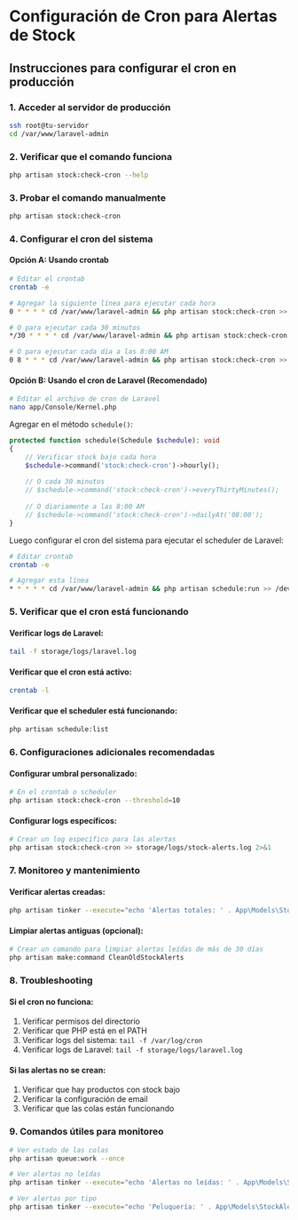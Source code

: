# Configuración de Cron para Alertas de Stock

## Instrucciones para configurar el cron en producción

### 1. Acceder al servidor de producción
```bash
ssh root@tu-servidor
cd /var/www/laravel-admin
```

### 2. Verificar que el comando funciona
```bash
php artisan stock:check-cron --help
```

### 3. Probar el comando manualmente
```bash
php artisan stock:check-cron
```

### 4. Configurar el cron del sistema

#### Opción A: Usando crontab
```bash
# Editar el crontab
crontab -e

# Agregar la siguiente línea para ejecutar cada hora
0 * * * * cd /var/www/laravel-admin && php artisan stock:check-cron >> /dev/null 2>&1

# O para ejecutar cada 30 minutos
*/30 * * * * cd /var/www/laravel-admin && php artisan stock:check-cron >> /dev/null 2>&1

# O para ejecutar cada día a las 8:00 AM
0 8 * * * cd /var/www/laravel-admin && php artisan stock:check-cron >> /dev/null 2>&1
```

#### Opción B: Usando el cron de Laravel (Recomendado)
```bash
# Editar el archivo de cron de Laravel
nano app/Console/Kernel.php
```

Agregar en el método `schedule()`:
```php
protected function schedule(Schedule $schedule): void
{
    // Verificar stock bajo cada hora
    $schedule->command('stock:check-cron')->hourly();
    
    // O cada 30 minutos
    // $schedule->command('stock:check-cron')->everyThirtyMinutes();
    
    // O diariamente a las 8:00 AM
    // $schedule->command('stock:check-cron')->dailyAt('08:00');
}
```

Luego configurar el cron del sistema para ejecutar el scheduler de Laravel:
```bash
# Editar crontab
crontab -e

# Agregar esta línea
* * * * * cd /var/www/laravel-admin && php artisan schedule:run >> /dev/null 2>&1
```

### 5. Verificar que el cron está funcionando

#### Verificar logs de Laravel:
```bash
tail -f storage/logs/laravel.log
```

#### Verificar que el cron está activo:
```bash
crontab -l
```

#### Verificar que el scheduler está funcionando:
```bash
php artisan schedule:list
```

### 6. Configuraciones adicionales recomendadas

#### Configurar umbral personalizado:
```bash
# En el crontab o scheduler
php artisan stock:check-cron --threshold=10
```

#### Configurar logs específicos:
```bash
# Crear un log específico para las alertas
php artisan stock:check-cron >> storage/logs/stock-alerts.log 2>&1
```

### 7. Monitoreo y mantenimiento

#### Verificar alertas creadas:
```bash
php artisan tinker --execute="echo 'Alertas totales: ' . App\Models\StockAlert::count() . PHP_EOL;"
```

#### Limpiar alertas antiguas (opcional):
```bash
# Crear un comando para limpiar alertas leídas de más de 30 días
php artisan make:command CleanOldStockAlerts
```

### 8. Troubleshooting

#### Si el cron no funciona:
1. Verificar permisos del directorio
2. Verificar que PHP está en el PATH
3. Verificar logs del sistema: `tail -f /var/log/cron`
4. Verificar logs de Laravel: `tail -f storage/logs/laravel.log`

#### Si las alertas no se crean:
1. Verificar que hay productos con stock bajo
2. Verificar la configuración de email
3. Verificar que las colas están funcionando

### 9. Comandos útiles para monitoreo

```bash
# Ver estado de las colas
php artisan queue:work --once

# Ver alertas no leídas
php artisan tinker --execute="echo 'Alertas no leídas: ' . App\Models\StockAlert::where('is_read', false)->count() . PHP_EOL;"

# Ver alertas por tipo
php artisan tinker --execute="echo 'Peluquería: ' . App\Models\StockAlert::where('inventory_type', 'peluqueria')->count() . PHP_EOL; echo 'Distribuidora: ' . App\Models\StockAlert::where('inventory_type', 'distribuidora')->count() . PHP_EOL;"
``` 